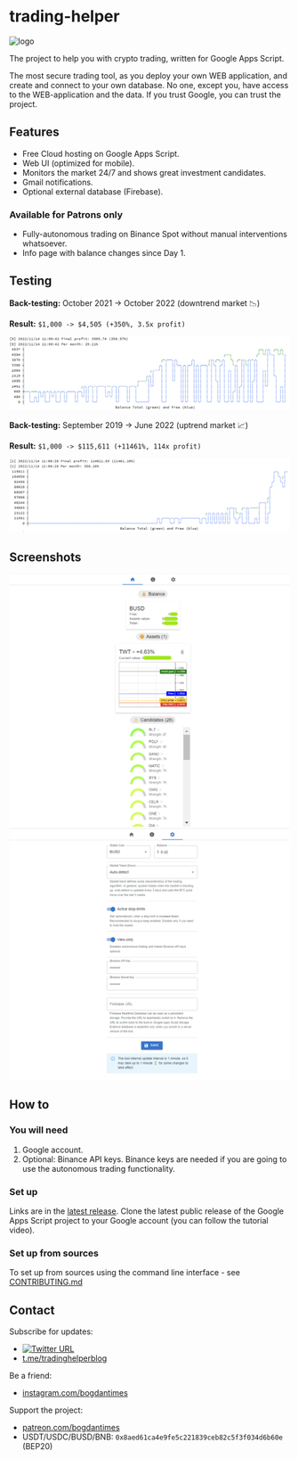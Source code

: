 # trading-helper

<img src="https://user-images.githubusercontent.com/7527778/167810306-0b882d1b-64b0-4fab-b647-9c3ef01e46b4.png" alt="logo" width="200"/>

The project to help you with crypto trading, written for Google Apps Script.

The most secure trading tool, as you deploy your own WEB application, and create and connect to your own database.
No one, except you, have access to the WEB-application and the data. If you trust Google, you can trust the project.

## Features

* Free Cloud hosting on Google Apps Script.
* Web UI (optimized for mobile).
* Monitors the market 24/7 and shows great investment candidates.
* Gmail notifications.
* Optional external database (Firebase).

### Available for Patrons only

* Fully-autonomous trading on Binance Spot without manual interventions whatsoever.
* Info page with balance changes since Day 1.

## Testing

**Back-testing:** October 2021 -> October 2022 (downtrend market 📉)

**Result:** `$1,000 -> $4,505 (+350%, 3.5x profit)`

![r1.png](img/r1.png)

**Back-testing:** September 2019 -> June 2022 (uptrend market 📈)

**Result:** `$1,000 -> $115,611 (+11461%, 114x profit)`

![r2.png](img/r2.png)

## Screenshots

![home.png](img/home.png)
![settings.png](img/settings.png)

## How to

### You will need

1. Google account.
2. Optional: Binance API keys.
   Binance keys are needed if you are going to use the autonomous trading functionality.

### Set up

Links are in the [latest release](https://github.com/bogdan-kovalev/trading-helper/releases/latest).
Clone the latest public release of the Google Apps Script project to your Google account (you can follow the tutorial video).

### Set up from sources

To set up from sources using the command line interface - see [CONTRIBUTING.md](./CONTRIBUTING.md)

## Contact

Subscribe for updates:
* [![Twitter URL](https://img.shields.io/twitter/url/https/twitter.com/bogdantimes.svg?style=social&label=Follow%20%40bogdantimes)](https://twitter.com/bogdantimes)
* [t.me/tradinghelperblog](https://t.me/tradinghelperblog)

Be a friend:
* [instagram.com/bogdantimes](https://instagram.com/bogdantimes)

Support the project:
* [patreon.com/bogdantimes](https://patreon.com/bogdantimes)
* USDT/USDC/BUSD/BNB: `0x8aed61ca4e9fe5c221839ceb82c5f3f034d6b60e` (BEP20)

